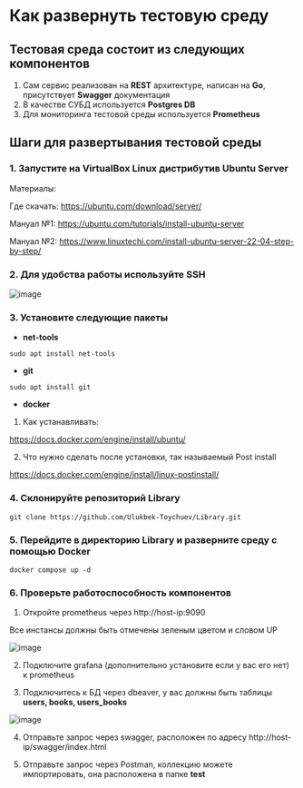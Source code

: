# Как развернуть тестовую среду


## Тестовая среда состоит из следующих компонентов

1. Сам сервис реализован на **REST** архитектуре, написан на **Go**, присутствует **Swagger** документация
2. В качестве СУБД используется **Postgres DB**
3. Для мониторинга тестовой среды используется **Prometheus**


## Шаги для развертывания тестовой среды

### 1. Запустите на **VirtualBox** Linux дистрибутив **Ubuntu Server**
Материалы:

Где скачать: https://ubuntu.com/download/server/

Мануал №1: https://ubuntu.com/tutorials/install-ubuntu-server

Мануал №2: https://www.linuxtechi.com/install-ubuntu-server-22-04-step-by-step/

### 2. Для удобства работы используйте SSH

![image](https://user-images.githubusercontent.com/67442103/179555998-2b4b85ea-bcfc-4376-b294-c749e4b1651c.png)


### 3. Установите следующие пакеты
- **net-tools**
```console
sudo apt install net-tools
```
- **git**
```console
sudo apt install git
```


- **docker**
1. Как устанавливать:

https://docs.docker.com/engine/install/ubuntu/

2. Что нужно сделать после установки, так называемый Post install

https://docs.docker.com/engine/install/linux-postinstall/

### 4. Склонируйте репозиторий Library

```console
git clone https://github.com/Ulukbek-Toychuev/Library.git
```

### 5. Перейдите в директорию Library и разверните среду с помощью Docker

```console
docker compose up -d
```

### 6. Проверьте работоспособность компонентов

1. Откройте prometheus через http://host-ip:9090

Все инстансы должны быть отмечены зеленым цветом и словом UP

![image](https://user-images.githubusercontent.com/67442103/182324449-60940628-3310-451d-8f2f-bcfaa675aa80.png)


2. Подключите grafana (дополнительно установите если у вас его нет) к prometheus

3. Подключитесь к БД через dbeaver, у вас должны быть таблицы **users, books, users_books**

![image](https://user-images.githubusercontent.com/67442103/182324776-81cb0b8f-6eb5-4443-b98e-57d786172f3e.png)


4. Отправьте запрос через swagger, расположен по адресу http://host-ip/swagger/index.html

5. Отправьте запрос через Postman, коллекцию можете импортировать, она расположена в папке **test**
